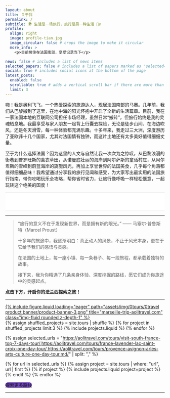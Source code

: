 ```yaml
---
layout: about
title: 关于我
permalink: /
subtitle: 🌍 生活是一场旅行，旅行是另一种生活 🚶‍♀️
profile:
  align: right
  image: profile-tian.jpg
  image_circular: false # crops the image to make it circular
  more_info: >
    <p>目前居住在法国南部，享受记录当下</p>

news: false # includes a list of news items
selected_papers: false # includes a list of papers marked as "selected={true}"
social: true # includes social icons at the bottom of the page
latest_posts:
  enabled: false
  scrollable: true # adds a vertical scroll bar if there are more than 3 new posts items
  limit: 3
---
```

嗨！我是奥利飞飞，一个热爱探索的旅游达人，现居法国南部的马赛。几年前，我们从巴黎搬到了这里，在地中海的阳光怀抱中开启了全新的生活篇章。目前，我在一家法国本地的互联网公司担任市场经理，虽然日常“搬砖”，但旅行始终是我的灵魂栖息地。我最享受与家人朋友一起背上行囊去探险，无论是徒步山间、在海边吹风，还是冬天滑雪，每一种体验都充满乐趣。十多年来，我走过三大洲，深度游历了亚欧非十几个国家，尤其对法国情有独钟，而这片土地还有太多美好值得细细丈量。

至于为什么选择法国？因为这里的人文与自然让我一次次为之惊叹，从巴黎浪漫的街巷到普罗旺斯的薰衣草田，从诺曼底壮丽的海岸到阿尔萨斯的童话村庄，从阿尔卑斯的雪峰到蔚蓝海岸的旖旎风光，再加上享誉世界的法国美食，几乎每个角落都值得细细品味！我希望通过分享我的旅行见闻和感受，为大家写出最实用的法国旅行指南，带你吃喝玩乐全攻略，帮你省时省力，让旅行像呼吸一样轻松惬意，一起玩转这个绝美的国度！

<!-- 💜 时尚紫色滚动 Slogan Ticker 开始 -->
<div class="slogan-ticker-wrapper" style="overflow: hidden; background: #ffffff; padding: 1rem 0; border-top: 1px solid #e5e5e5; border-bottom: 1px solid #e5e5e5;">
  <div class="slogan-ticker" style="
    display: inline-block;
    white-space: nowrap;
    animation: tickerScroll 25s linear infinite;
    font-weight: 600;
    font-size: 1.1rem;
    color: #6f42c1;
    text-transform: uppercase;
    letter-spacing: 1px;
  ">
    奥利旅行 &nbsp; 带你探索法国的未知角落 &nbsp; 在旅途中发现自己 &nbsp; 其实法国不止巴黎 &nbsp; 奥利旅行 &nbsp; 带你邂逅风土美食 &nbsp; 每一段路都是故事 &nbsp; 用脚步书写浪漫 &nbsp;
  </div>
</div>

<style>
@keyframes tickerScroll {
  0% { transform: translateX(100%); }
  100% { transform: translateX(-100%); }
}
</style>
<!-- 💜 时尚紫色滚动 Slogan Ticker 结束 -->


---

> “旅行的意义不在于发现新世界，而是拥有新的眼光。” —— 马塞尔·普鲁斯特（Marcel Proust）
> 
> 
> 十多年的旅途中，我逐渐明白：真正动人的风景，不止于风光本身，更在于它给予我们的感悟与灵感。
> 
> 在法国的土地上，每一座小镇、每一条巷子、每一段旅程，都承载着独特的故事。
> 
> 接下来，我为你精选了几条亲身体验、深度挖掘的路线，愿它们成为你旅途中的灵感起点。
> 

**点击下方，开启你的法兰西探索之旅！**

---

<!-- Banner 轮播开始 -->
<swiper-container keyboard="true" navigation="true" pagination="true" pagination-clickable="true" pagination-dynamic-bullets="true" rewind="true">
  <swiper-slide>
    <a href="https://aolitravel.com/tours/" target="_blank" style="display: block;">
      {% include figure.liquid loading="eager" path="assets/img/0tours/0travel product banner/product-banner-3.png" title="marseille-trip-aolitravel.com" class="img-fluid rounded z-depth-1" %}
    </a>
  </swiper-slide>
</swiper-container>
<!-- Banner 轮播结束 -->


<!-- 产品展示开始 -->
<div class="row row-cols-1 row-cols-md-3 g-4 mt-4">
  {% assign shuffled_projects = site.tours | shuffle %}
  {% for project in shuffled_projects limit:3 %}
    {% include projects.liquid %}
  {% endfor %}
</div>

<!-- 产品展示开始 -->
<div class="row row-cols-1 row-cols-md-3 g-4 mt-4">

  {% assign selected_urls = "https://aolitravel.com/tours/visit-south-france-top-7-days-tour/,https://aolitravel.com/tours/france-lavender-lac-saint-croix-one-day-tour/,https://aolitravel.com/tours/provence-avignon-arles-arts-culture-one-day-tour.md/" | split: "," %}

  {% for url in selected_urls %}
    {% assign project = site.tours | where: "url", url | first %}
    {% if project %}
      {% include projects.liquid project=project %}
    {% endif %}
  {% endfor %}

</div>
<!-- 产品展示结束 -->

<!-- “探索更多路线”按钮 -->
<div class="d-flex justify-content-center mt-4">
  <a href="/tours" class="btn btn-lg text-white" style="background-color: #6f42c1; border-radius: 0.75rem;">
    探索更多路线
  </a>
</div>
<!-- 产品展示结束 -->


---

<!--
Write your biography here. Tell the world about yourself. Link to your favorite [subreddit](http://reddit.com). You can put a picture in, too. The code is already in, just name your picture `prof_pic.jpg` and put it in the `img/` folder.

Put your address / P.O. box / other info right below your picture. You can also disable any of these elements by editing `profile` property of the YAML header of your `_pages/about.md`. Edit `_bibliography/papers.bib` and Jekyll will render your [publications page](/al-folio/publications/) automatically.

Link to your social media connections, too. This theme is set up to use [Font Awesome icons](https://fontawesome.com/) and [Academicons](https://jpswalsh.github.io/academicons/), like the ones below. Add your Facebook, Twitter, LinkedIn, Google Scholar, or just disable all of them.
-->
